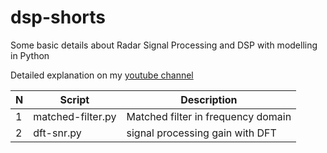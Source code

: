 # dsp-shorts
Some basic details about Radar Signal Processing and DSP with modelling in Python

Detailed explanation on my [youtube channel](https://www.youtube.com/@farbius85/featured)

| N|Script|Description |
| ------ |------ | ------ |
| 1 | matched-filter.py| Matched filter in frequency domain|
| 2| dft-snr.py| signal processing gain with DFT|